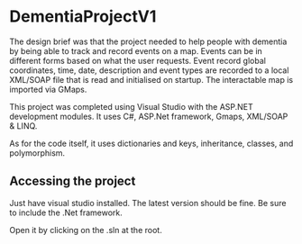 # DementiaProjectV1
The design brief was that the project needed to help people with dementia by being able to track and record events on a map. Events can be in different forms based on what the user requests.
Event record global coordinates, time, date, description and event types are recorded to a local XML/SOAP file that is read and initialised on startup. The interactable map is imported via GMaps.

This project was completed using Visual Studio with the ASP.NET development modules.
It uses C#, ASP.Net framework, Gmaps, XML/SOAP & LINQ.

As for the code itself, it uses dictionaries and keys, inheritance, classes, and polymorphism.

## Accessing the project
Just have visual studio installed. The latest version should be fine. Be sure to include the .Net framework.

Open it by clicking on the .sln at the root.
